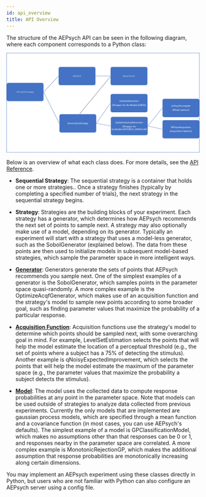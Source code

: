 ```yaml
---
id: api_overview
title: API Overview
---
```


The structure of the AEPsych API can be seen in the following diagram, where each component corresponds to a Python class:

![AEPsych API](assets/new_api_diagram.png)

Below is an overview of what each class does. For more details, see the [API Reference](/api).

- **Sequential Strategy**: The sequential strategy is a container that holds one or more strategies.. Once a strategy finishes (typically by completing a specified number of trials), the next strategy in the sequential strategy begins.

- **Strategy**: Strategies are the building blocks of your experiment. Each strategy has a generator, which determines how AEPsych recommends the next set of points to sample next. A strategy may also optionally make use of a model, depending on its generator. Typically an experiment will start with a strategy that uses a model-less generator, such as the SobolGenerator (explained below). The data from these points are then used to initialize models in subsequent model-based strategies, which sample the parameter space in more intelligent ways.

- **[Generator](/api/aepsych.generators)**: Generators generate the sets of points that AEPsych recommends you sample next. One of the simplest examples of a generator is the SobolGenerator, which samples points in the parameter space quasi-randomly. A more complex example is the OptimizeAcqfGenerator, which makes use of an acquisition function and the strategy's model to sample new points according to some broader goal, such as finding parameter values that maximize the probability of a particular response.

- **[Acquisition Function](/api/aepsych.acquisition)**: Acquisition functions use the strategy's model to determine which points should be sampled next, with some overarching goal in mind. For example, LevelSetEstimation selects the points that will help the model estimate the location of a perceptual threshold (e.g., the set of points where a subject has a 75% of detecting the stimulus). Another example is qNoisyExpectedImprovement, which selects the points that will help the model estimate the maximum of the parameter space (e.g., the parameter values  that maximize the probability a subject detects the stimulus).

- **[Model](/api/aepsych.models)**: The model uses the collected data to compute response probabilities at any point in the parameter space. Note that models can be used outside of strategies to analyze data collected from previous experiments. Currently the only models that are implemented are gaussian process models, which are specified through a mean function and a covariance function (in most cases, you can use AEPsych's defaults). The simplest example of a model is GPClassificationModel, which makes no assumptions other than that responses can be 0 or 1, and responses nearby in the parameter space are correlated. A more complex example is MonotonicRejectionGP, which makes the additional assumption that response probabilities are monotonically increasing along certain dimensions.

You may implement an AEPsych experiment using these classes directly in Python, but users who are not familiar with Python can also configure an AEPsych server using a config file.
